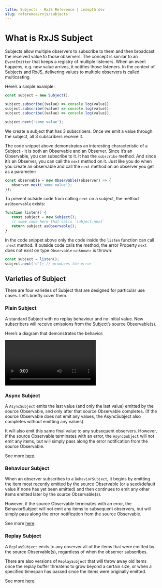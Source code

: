 ```yaml
---
title: Subjects - RxJS Reference | indepth.dev
slug: reference/rxjs/subjects
---
```


# What is RxJS Subject

Subjects allow multiple observers to subscribe to them and then broadcast the received value to those observers. The concept is similar to an `EventEmitter` that keeps a registry of multiple listeners. When an event happens, e.g. new value arrives, it notifies those listeners. In the context of Subjects and RxJS, delivering values to multiple observers is called multicasting.

Here’s a simple example:

```javascript
const subject = new Subject();

subject.subscribe((value) => console.log(value));
subject.subscribe((value) => console.log(value));
subject.subscribe((value) => console.log(value));

subject.next('some value');
```

We create a subject that has 3 subscribers. Once we emit a value through the subject, all 3 subscribers receive it.

The code snippet above demonstrates an interesting characteristic of a Subject - it is both an Observable and an Observer. Since it’s an Observable, you can subscribe to it. It has the `subscribe` method. And since it’s an Observer, you can call the `next` method on it. Just like you do when you create an observable and call the `next` method on an observer you get as a parameter:

```javascript
const observable = new Observable((observer) => {
   observer.next('some value');
});
```

To prevent outside code from calling `next` on a subject, the method `asObservable` exists:

```javascript
function listen() {
   const subject = new Subject();
   // some code here that calls `subject.next`
   return subject.asObservable();
}
```

In the code snippet above only the code inside the `listen` function can call `.next` method. If outside code calls the method, the error Property `next` does not exist on type `Observable‹unknown›` is thrown:

```javascript
const subject = listen();
subject.next('d'); // produces the error
```

## Varieties of Subject

There are four varieties of Subject that are designed for particular use cases. Let’s briefly cover them.

### Plain Subject

A standard Subject with no replay behaviour and no initial value. New subscribers will receive emissions from the Subject’s source Observable(s).

Here’s a diagram that demonstrates the behavior:

<video>
    <source src="https://images.indepth.dev/references/rxjs/subjects/subjects.mp4">
</video>

### Async Subject

A `AsyncSubject` emits the last value (and only the last value) emitted by the source Observable, and only after that source Observable completes. (If the source Observable does not emit any values, the AsyncSubject also completes without emitting any values).

It will also emit this same final value to any subsequent observers. However, if the source Observable terminates with an error, the `AsyncSubject` will not emit any items, but will simply pass along the error notification from the source Observable.

See more [here](https://indepth.dev/reference/rxjs/subjects/async-subject).

### Behaviour Subject

When an observer subscribes to a `BehaviorSubject`, it begins by emitting the item most recently emitted by the source Observable (or a seed/default value if none has yet been emitted) and then continues to emit any other items emitted later by the source Observable(s).

However, if the source Observable terminates with an error, the BehaviorSubject will not emit any items to subsequent observers, but will simply pass along the error notification from the source Observable.

See more [here](https://indepth.dev/reference/rxjs/subjects/behavior-subject).

### Replay Subject

A `ReplaySubject` emits to any observer all of the items that were emitted by the source Observable(s), regardless of when the observer subscribes.

There are also versions of `ReplaySubject` that will throw away old items once the replay buffer threatens to grow beyond a certain size, or when a specified timespan has passed since the items were originally emitted.

See more [here](https://indepth.dev/reference/rxjs/subjects/replay-subject).


